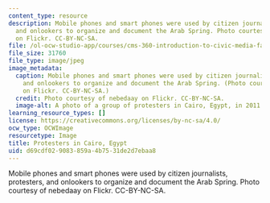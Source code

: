 ```yaml
---
content_type: resource
description: Mobile phones and smart phones were used by citizen journalists, protesters,
  and onlookers to organize and document the Arab Spring. Photo courtesy of nebedaay
  on Flickr. CC-BY-NC-SA.
file: /ol-ocw-studio-app/courses/cms-360-introduction-to-civic-media-fall-2012/d69cdf029083859a4b7531de2d7ebaa8_cms-360f12.jpg
file_size: 31760
file_type: image/jpeg
image_metadata:
  caption: Mobile phones and smart phones were used by citizen journalists, protesters,
    and onlookers to organize and document the Arab Spring. (Photo courtesy of [nebedaay](http://www.flickr.com/photos/nebedaay/5429437994)
    on Flickr. CC-BY-NC-SA.)
  credit: Photo courtesy of nebedaay on Flickr. CC-BY-NC-SA.
  image-alt: A photo of a group of protesters in Cairo, Egypt, in 2011.
learning_resource_types: []
license: https://creativecommons.org/licenses/by-nc-sa/4.0/
ocw_type: OCWImage
resourcetype: Image
title: Protesters in Cairo, Egypt
uid: d69cdf02-9083-859a-4b75-31de2d7ebaa8
---
```

Mobile phones and smart phones were used by citizen journalists, protesters, and onlookers to organize and document the Arab Spring. Photo courtesy of nebedaay on Flickr. CC-BY-NC-SA.